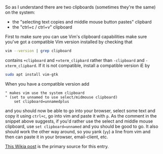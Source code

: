 So as I understand there are two clipboards (sometimes they're the same) on the
system: 
  
  - the "selecting text copies and middle mouse button pastes" clipbard 
  - the "ctrl+c / ctrl+v" clipboard

First to make sure you can use Vim's clipboard capabilities make sure you've
got a compatible Vim version installed by checking that 
```bash
vim --version | grep clipboard 
```
contains `+clipboard` and `+xterm_clipbard` rather than `-clipboard` and
`-xterm_clipbard`. 
If it is not compatible, install a compatible version iE by 
```bash
sudo apt install vim-gtk
```

When you have a compatible version add 
```vimscript
" makes vim use the system clipboard 
" (set to unnamed to use select/midmouse clipboard)
    set clipboard=unnamedplus
```
and you should now be able to go into your browser, select some text and copy it
using `ctrl+c`, go into vim and paste it with `p`.
As the comment in the snippet above suggests, if you'd rather use the select and
middle mouse clipboard, use `set clipboard=unnamed` and you should be good to
go. 
It also should work the other way around, so you yank (`yy`) a line from vim and
then can paste it in your browser, email-client, etc.

[This Wikia post](https://vim.fandom.com/wiki/Accessing_the_system_clipboard)
is the primary source for this entry.

